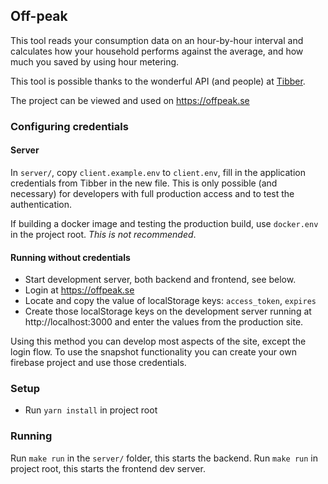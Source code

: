 ## Off-peak

This tool reads your consumption data on an hour-by-hour interval and calculates how your household performs against the average, and how much you saved by using hour metering.

This tool is possible thanks to the wonderful API (and people) at [Tibber](https://sverige.tibber.com/).

The project can be viewed and used on https://offpeak.se

### Configuring credentials

#### Server

In `server/`, copy `client.example.env` to `client.env`, fill in the application credentials from Tibber in the new file.
This is only possible (and necessary) for developers with full production access and to test the authentication.

If building a docker image and testing the production build, use `docker.env` in the project root. _This is not recommended_.

#### Running without credentials

- Start development server, both backend and frontend, see below.
- Login at https://offpeak.se
- Locate and copy the value of localStorage keys: `access_token`, `expires`
- Create those localStorage keys on the development server running at http://localhost:3000 and enter the values from the production site.

Using this method you can develop most aspects of the site, except the login flow. To use the snapshot functionality you can create your own firebase project and use those credentials.

### Setup

- Run `yarn install` in project root

### Running

Run `make run` in the `server/` folder, this starts the backend.
Run `make run` in project root, this starts the frontend dev server.
